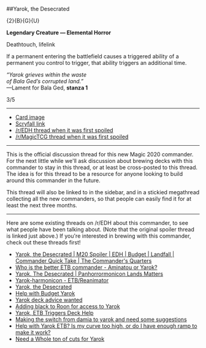 ##Yarok, the Desecrated

{2}{B}{G}{U}

**Legendary Creature — Elemental Horror**

Deathtouch, lifelink

If a permanent entering the battlefield causes a triggered ability of a permanent you control to trigger, that ability triggers an additional time.

*“Yarok grieves within the waste*  
*of Bala Ged’s corrupted land.”*  
—Lament for Bala Ged, **stanza 1**

3/5

***
* [Card image](https://img.scryfall.com/cards/large/front/a/1/a1001d43-e11b-4e5e-acd4-4a50ef89977f.jpg)
* [Scryfall link](https://scryfall.com/card/m20/220/yarok-the-desecrated)
* [/r/EDH thread when it was first spoiled](https://www.reddit.com/r/EDH/comments/c2hxka/m20_yarok_the_desecrated/)
* [/r/MagicTCG thread when it was first spoiled](https://www.reddit.com/r/magicTCG/comments/c2hw0f/m20_yarok_the_desecrated_mtggoldfish_preview/)

***

This is the official discussion thread for this new Magic 2020 commander. For the next little while we'll ask discussion about brewing decks with this commander to stay in this thread, or at least be cross-posted to this thread. The idea is for this thread to be a resource for anyone looking to build around this commander in the future.

This thread will also be linked to in the sidebar, and in a stickied megathread collecting all the new commanders, so that people can easily find it for at least the next three months.

***

Here are some existing threads on /r/EDH about this commander, to see what people have been talking about. (Note that the original spoiler thread is linked just above.) If you're interested in brewing with this commander, check out these threads first!

* [Yarok, the Desecrated | M20 Spoiler | EDH | Budget | Landfall | Commander Quick Take | The Commander's Quarters](https://www.reddit.com/r/EDH/comments/c31mhc/yarok_the_desecrated_m20_spoiler_edh_budget/)
* [Who is the better ETB commander - Aminatou or Yarok?](https://www.reddit.com/r/EDH/comments/c3srmb/who_is_the_better_etb_commander_aminatou_or_yarok/)
* [Yarok. The Desecrated | Panhorrormonicon Lands Matters](https://www.reddit.com/r/EDH/comments/c4ajbe/yarok_the_desecrated_panhorrormonicon_lands/)
* [Yarok-harmonicon - ETB/Reanimator](https://www.reddit.com/r/EDH/comments/c4wld1/yarokharmonicon_etbreanimator/)
* [Yarok, the Desecrated](https://www.reddit.com/r/EDH/comments/c2wjgh/yarok_the_desecrated/)
* [Help with Budget Yarok](https://www.reddit.com/r/EDH/comments/c4dzot/help_with_budget_yarok/)
* [Yarok deck advice wanted](https://www.reddit.com/r/EDH/comments/c3wwcw/yarok_deck_advice_wanted/)
* [Adding black to Roon for access to Yarok](https://www.reddit.com/r/EDH/comments/c3a8oq/adding_black_to_roon_for_access_to_yarok/)
* [Yarok, ETB Triggers Deck Help](https://www.reddit.com/r/EDH/comments/c3x39s/yarok_etb_triggers_deck_help/)
* [Making the switch from damia to yarok and need some suggestions](https://www.reddit.com/r/EDH/comments/c5ssnu/making_the_switch_from_damia_to_yarok_and_need/)
* [Help with Yarok ETB? Is my curve too high, or do I have enough ramp to make it work?](https://www.reddit.com/r/EDH/comments/c54uyq/help_with_yarok_etb_is_my_curve_too_high_or_do_i/)
* [Need a Whole ton of cuts for Yarok](https://www.reddit.com/r/EDH/comments/c4nzti/need_a_whole_ton_of_cuts_for_yarok/)
